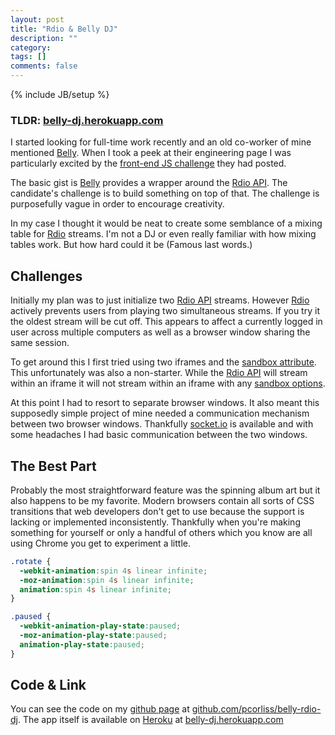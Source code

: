 ```yaml
---
layout: post
title: "Rdio & Belly DJ"
description: ""
category: 
tags: []
comments: false
---
```

{% include JB/setup %}

### TLDR: [belly-dj.herokuapp.com](http://belly-dj.herokuapp.com/)

I started looking for full-time work recently and an old co-worker of mine mentioned [Belly](https://tech.bellycard.com/join/).
When I took a peek at their engineering page I was particularly excited by the [front-end JS challenge](https://tech.bellycard.com/join/#javascript-audio-player) they had posted.

The basic gist is [Belly](https://tech.bellycard.com/join/) provides a wrapper around the [Rdio API](http://www.rdio.com/developers/docs/web-service/index/).
The candidate's challenge is to build something on top of that.
The challenge is purposefully vague in order to encourage creativity.

In my case I thought it would be neat to create some semblance of a mixing table for [Rdio](http://www.rdio.com/home/en-us/) streams.
I'm not a DJ or even really familiar with how mixing tables work.
But how hard could it be (Famous last words.)

## Challenges

Initially my plan was to just initialize two [Rdio API](http://www.rdio.com/developers/docs/web-playback/index/) streams.
However [Rdio](http://www.rdio.com/home/en-us/) actively prevents users from playing two simultaneous streams.
If you try it the oldest stream will be cut off.
This appears to affect a currently logged in user across multiple computers as well as a browser window sharing the same session.

To get around this I first tried using two iframes and the [sandbox attribute](http://www.w3schools.com/tags/att_iframe_sandbox.asp).
This unfortunately was also a non-starter.
While the [Rdio API](http://www.rdio.com/developers/docs/web-playback/index/) will stream within an iframe it will not stream within an iframe with any [sandbox options](http://www.w3schools.com/tags/att_iframe_sandbox.asp).

At this point I had to resort to separate browser windows.
It also meant this supposedly simple project of mine needed a communication mechanism between two browser windows.
Thankfully [socket.io](http://socket.io/) is available and with some headaches I had basic communication between the two windows.

## The Best Part

Probably the most straightforward feature was the spinning album art but it also happens to be my favorite.
Modern browsers contain all sorts of CSS transitions that web developers don't get to use because the support is lacking or implemented inconsistently.
Thankfully when you're making something for yourself or only a handful of others which you know are all using Chrome you get to experiment a little.

```CSS
.rotate {
  -webkit-animation:spin 4s linear infinite;
  -moz-animation:spin 4s linear infinite;
  animation:spin 4s linear infinite;
}

.paused {
  -webkit-animation-play-state:paused;
  -moz-animation-play-state:paused;
  animation-play-state:paused;
}
```

## Code & Link

You can see the code on my [github page](https://github.com/pcorliss) at [github.com/pcorliss/belly-rdio-dj](https://github.com/pcorliss/belly-rdio-dj).
The app itself is available on [Heroku](https://www.heroku.com/) at [belly-dj.herokuapp.com](http://belly-dj.herokuapp.com/)
